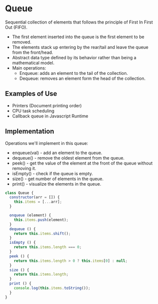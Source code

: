 # Queue
Sequential collection of elements that follows the principle of First In First Out (FIFO).
- The first element inserted into the queue is the first element to be removed.
- The elements stack up entering by the rear/tail and leave the queue from the front/head.
- Abstract data type defined by its behavior rather than being a mathematical model.
- Main operations:
  - Enqueue: adds an element to the tail of the collection.
  - Dequeue: removes an element form the head of the collection.

## Examples of Use
- Printers (Document printing order)
- CPU task scheduling
- Callback queue in Javascript Runtime

## Implementation
Operations we'll implement in this queue:
- enqueue(val) - add an element to the queue.
- dequeue() - remove the oldest element from the queue.
- peek() - get the value of the element at the front of the queue without removing it.
- isEmpty() - check if the queue is empty.
- size() - get number of elements in the queue.
- print() - visualize the elements in the queue.

```js
class Queue {
  constructor(arr = []) {
    this.items = [...arr];
  }

  onqueue (element) {
    this.items.push(element);
  }
  dequeue () {
    return this.items.shift();
  }
  isEmpty () {
    return this.items.length === 0;
  }
  peek () {
    return this.items.length > 0 ? this.items[0] : null;
  }
  size () {
    return this.items.length;
  }
  print () {
    console.log(this.items.toString());
  }
}
```